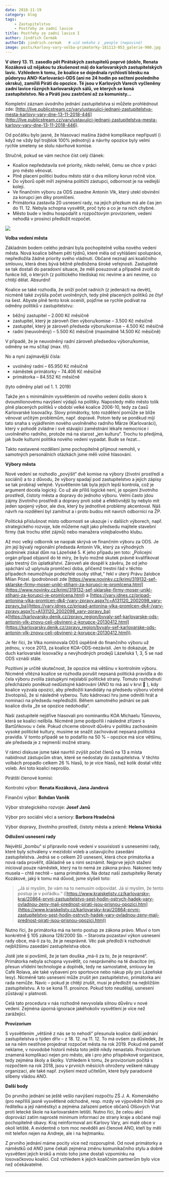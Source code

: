 ```yaml
---
date: 2018-11-19
category: blog
tags:
    - Zastupitelstvo
    - Postřehy ze zadní lavice
title: Postřehy ze zadní lavice I
author: Jindřich Čermák
authorId: jindrich.cermak   # uid nekoho z _people (nepoviné)
image: posts/karlovy-vary-volba-primatorky-181113-053_galerie-980.jpg
---
```

**V úterý 13. 11. zasedlo pět Pirátských zastupitelů poprvé (dobře, Renata Kozáková už nějakou tu zkušenost má) do karlovarských zastupitelských lavic. Vzhledem k tomu, že koalice se dojednala rychlostí blesku na půdorysu ANO-Karlovaráci-ODS (ani ne 24 hodin po sečtení posledního okrsku), zamířili Piráti do opozice. Té jsou v Karlových Varech vyčleněny zadní lavice různých karlovarských sálů, ve kterých se koná zastupitelstvo. No a Piráti jsou zastrčeni až za komunisty…**

Kompletní záznam úvodního jednání zastupitelstva si můžete prohlédnout zde:  [http://live.publicstream.cz/vary/ustavujici-jednani-zastupitelstva-mesta-karlovy-vary-dne-13-11-2018-446](http://live.publicstream.cz/vary/ustavujici-jednani-zastupitelstva-mesta-karlovy-vary-dne-13-11-2018-446).

Od počátku bylo jasné, že hlasovací mašina žádné komplikace nepřipustí (i když ne vždy byl trojblok 100% jednotný) a návrhy opozice byly velmi rychle smeteny se stolu návrhové komise.

Stručně, pokud se vám nechce číst celý článek:

-   Koalice nepředstavila své priority, nikdo neřekl, čemu se chce v práci pro město věnovat.
-   Plně placení politici budou město stát o dva miliony korun ročně více.
-   Do výborů opět míří zejména političtí zástupci, odbornost je na vedlejší koleji.
-   Ve finančním výboru za ODS zasedne Antonín Vlk, který utekl obvinění za korupci jen díky promlčení.
-   Primátorka zastavila 20 usnesení rady, na jejich přezkum má ale čas jen do 11. 12. Nebyla schopna vysvětlit, proč tyto a co je na nich chybné.
-   Město bude v lednu hospodařit s rozpočtovým provizoriem, vedení nehodlá v prosinci předložit rozpočet.

![](/assets/img/posts/karlovy-vary-volba-primatorky-181113-053_galerie-980.jpg)

**Volba vedení města**

Základním bodem celého jednání byla pochopitelně volba nového vedení města. Nová koalice během pěti týdnů, které měla od vyhlášení spolupráce, nepředložila žádné priority svého vládnutí. Občané neznají ani koaličního smlouvu, která dnes bývá běžně předložena široké veřejnosti. Zastupitelé se tak dostali do paradoxní situace, že měli posuzovat a případně zvolit do funkce lidi, o kterých (z politického hlediska) nic nevíme a ani nevíme, co chtějí dělat. Absurdní!

Koalice se také rozhodla, že sníží počet radních (z jedenácti na devět), nicméně také zvýšila počet uvolněných, tedy plně placených politiků ze čtyř na šest. Abyste plně tento krok ocenili, pojďme se rychle podívat na odměny politiků v zastupitelstvu:

-   běžný zastupitel – 2.000 Kč měsíčně
-   zastupitel, který je zároveň člen výboru/komise – 3.500 Kč měsíčně
-   zastupitel, který je zároveň předseda výboru/komise – 4.500 Kč měsíčně
-   radní (neuvolněný) – 5.500 Kč měsíčně (maximálně 14.500 Kč měsíčně)

V případě, že je neuvolněný radní zároveň předsedou výboru/komise, odměny se mu sčítají (max. tři).

No a nyní zajímavější čísla:

-   uvolněný radní – 65.950 Kč měsíčně
-   náměstek primátorky – 74.406 Kč měsíčně
-   primátorka – 84.552 Kč měsíčně

(tyto odměny platí od 1. 1. 2019)

Takže jen s minimálním vysvětlením od nového vedení došlo skoro k dvoumilionovému navýšení výdajů na politiky. Naposledy mělo město tolik plně placených politiků v období velké koalice 2006-10, tedy za časů Karlovarské losovačky. Slovy primátorky, toto rozdělení pomůže se blíže věnovat určitým problémům, např. dopravě. Potom tedy se poněkud míjí tato snaha s vyjádřením nového uvolněného radního Märze (Karlovaráci), který v pohodě zvládne i své stávající zaměstnání lékaře nemocnice i uvolněného radního, protože má na starost „jen kulturu“. Trochu to předjímá, jak bude kulturní politika nového vedení vypadat. Bude se řezat…

Takto nastavené rozdělení jsme pochopitelně přijmout nemohli, v samotných personálních otázkách jsme měli volné hlasování.

**Výbory města**

Nové vedení se rozhodlo „povýšit“ dvě komise na výbory (životní prostředí a sociální) a to z důvodu, že výbory spadají pod zastupitelstvo a jejich zápisy se tak probírají veřejně. Vysvětlením tak byla jejich lepší kontrola, což je argument docela logický. Co už ale příliš logické není, je spojení životního prostředí, čistoty města a dopravy do jednoho výboru. Velmi často jdou zájmy životního prostředí a dopravy proti sobě a efektivnější by nebylo mít jeden spojený výbor, ale dva, který by jednotlivé problémy akcentoval. Náš návrh na rozdělení byl zamítnut a i proto budou mít navrch odborníci na ŽP.

Politická příslušnost místo odbornosti se ukazuje i v dalších výborech, např. strategického rozvoje, kde můžeme najít jako předsedu majitele stavební firmy (tak trochu střet zájmů) nebo manažera volejbalového klubu.

Až moc velký odborník se naopak skrývá ve finančním výboru za ODS. Je jím její bývalý regionální předseda Antonín Vlk, který za výhodných podmínek získal dům na Lázeňské 5. K jeho případu jen toto: „Policejní orgán případ objasnil do té míry, že bylo možné skutek právně kvalifikovat jako trestný čin úplatkářství. Zároveň ale dospěl k závěru, že od jeho spáchání už uplynula promlčecí doba, přičemž trestní řád v těchto případech neumožňuje podezřelé osoby stíhat,“ řekl v úterý Právu žalobce Milan Pózel. (podrobnosti zde [https://www.novinky.cz/krimi/319132-sef-sklarske-firmy-moser-unikl-stihani-za-korupci-je-promlcena.html](https://www.novinky.cz/krimi/319132-sef-sklarske-firmy-moser-unikl-stihani-za-korupci-je-promlcena.html) a [https://vary.idnes.cz/pripad-antonina-vlka-promlcen-dk4-/vary-zpravy.aspx?c=A131120_2002098_vary-zpravy_ba](https://vary.idnes.cz/pripad-antonina-vlka-promlcen-dk4-/vary-zpravy.aspx?c=A131120_2002098_vary-zpravy_ba) a[https://karlovarsky.denik.cz/zpravy_region/byvaly-sef-karlovarske-ods-antonin-vlk-znovu-celi-obvineni-z-korupce-20130412.html](https://karlovarsky.denik.cz/zpravy_region/byvaly-sef-karlovarske-ods-antonin-vlk-znovu-celi-obvineni-z-korupce-20130412.html)).

Je fér říci, že Vlka nominovala ODS úspěšně do finančního výboru už jednou, v roce 2013, za koalice KOA-ODS-nezávislí. Jen to dokazuje, že duch karlovarské losovačky a nevýhodných prodejů Lázeňská 1, 3, 5 se nad ODS vznáší stále.

Pozitivní je určitě skutečnost, že opozice má většinu v kontrolním výboru. Nicméně vítězná koalice se rozhodla porušit nepsaná politická pravidla a do čela výboru zvolila zástupkyni nejslabší politické strany. Tomuto rozhodnutí předcházelo poněkud nedůstojné kádrování (ANO to má asi v krvi 🙂 ), kdy koalice vyzvala opozici, aby předložili kandidáty na předsedu výboru včetně životopisů, že si následně vyberou. Tuto kádrovací hru jsme odmítli hrát a nominaci na předsedu nepředložili. Během samotného jednání se pak koalice divila „že se opozice nedohodla“.

Naši zastupitelé nejdříve hlasovali pro nominantku KOA Michaelu Tůmovou, která se koalici nelíbila. Nicméně jsme podpořili i následné zřízení s Bartůňkovou v čele. Pokud chceme obnovit důvěru v politiku zachováním vysoké politické kultury, musíme se snažit zachovávat nepsaná politická pravidla. V tomto případě se to podařilo na 50 % – opozice má sice většinu, ale předseda je z nejmenší možné strany.

V rámci diskuse jsme také navrhli zvýšit počet členů na 13 a místa nabídnout zástupcům stran, které se nedostaly do zastupitelstva. V těchto volbách propadlo celkem 26 % hlasů, to je více hlasů, než kolik dostal vítěz voleb. Ani toto koalicí neprošlo.

Pirátští členové komisí:

Kontrolní výbor:  **Renata Kozáková, Jana Jandová**

Finanční výbor:  **Bohdan Vaněk**

Výbor strategického rozvoje:  **Josef Janů**

Výbor pro sociální věci a seniory:  **Barbora Hradečná**

Výbor dopravy, životního prostředí, čistoty města a zeleně:  **Helena Vrbická**

**Odložení usnesení rady**

Největší „bombu“ si připravilo nové vedení v souvislostí s usneseními rady, které byly schváleny v mezidobí voleb a ustavujícího zasedání zastupitelstva. Jedná se o celkem 20 usnesení, která chce primátorka a nová rada prověřit, důkladně se s nimi seznámit. Nejprve jejich stažení inicioval pouze náměstek, který na to nemá ze zákona právo. Nakonec tedy musela – chtě nechtě – sama primátorka. Na dotaz naší zastupitelky Renaty Kozákové, jaký k tomu má důvod, jsme slyšeli toto:

> „Já si myslím, že vám na to nemusím odpovídat. Já si myslím, že tento postup je v pořádku.“ ([https://www.krajskelisty.cz/karlovarsky-kraj/20864-prvni-zastupitelstvo-sest-hodin-ostrych-hadek-vary-ovladnou-zeny-maji-prednost-pirati-jsou-prisnou-opozici.htm](https://www.krajskelisty.cz/karlovarsky-kraj/20864-prvni-zastupitelstvo-sest-hodin-ostrych-hadek-vary-ovladnou-zeny-maji-prednost-pirati-jsou-prisnou-opozici.htm))

Nutno říci, že primátorka má na tento postup ze zákona právo. Mluví o tom konkrétně § 105 zákona 128/2000 Sb. – Starosta pozastaví výkon usnesení rady obce, má-li za to, že je nesprávné. Věc pak předloží k rozhodnutí nejbližšímu zasedání zastupitelstva obce.

Jistě jste si povšimli, že je tam douška „má-li za to, že je nesprávné“. Primátorka nebyla schopna vysvětlit, co nesprávného na té dvacítce (mj. přesun vřídelní technologie a doplněk, tedy ne samostatné, smlouvy ke Café Rolava, ale také vybavení pro sportovce nebo nákup pily pro Lázeňské lesy). Nicméně tato usnesení může zrušit jen zastupitelstvo, primátorka ani rada nemůže. Navíc – pokud je chtějí zrušit, musí je předložit na nejbližším zastupitelstvu. A to se koná 11. prosince. Pokud toto neudělají, usnesení zůstávají v platnosti.

Celá tato procedura v nás rozhodně nevyvolala silnou důvěru v nové vedení. Zejména úporná ignorace jakéhokoliv vysvětlení je více než zarážející.

**Provizorium**

S vysvětlením „většině z nás se to nehodí“ přesunula koalice další jednání zastupitelstva o týden dřív – z 18. 12. na 11. 12. To má ovšem za důsledek, že se na něm nestihne projednat rozpočet města na rok 2019. Pokud mě paměť neklame, v novodobé historii města toto ještě nikdy nenastalo. Provizorium znamená komplikaci nejen pro město, ale i pro jeho příspěvkové organizace, tedy zejména školy a školky. Vzhledem k tomu, že provizorium počítá s rozpočtem na rok 2018, jsou v prvních měsících ohroženy veškeré nákupy organizací, ale také např. zvýšení mezd učitelům, které byly paradoxně slíbeny vládou ANO.

**Další body**

Do prvního jednání se ještě vešlo navýšení rozpočtu ZŠ J. A. Komenského (pro nepříliš jasně vysvětlené odchodné, resp. mzdy ve výpovědní lhůtě pro ředitelku a její náměstky) a zejména zařazení petice občanů Olšových Vrat proti letecké škole na karlovarském letišti. Nutno říci, že celou akci doprovází zatím naprosté minimum informací ze strany kraje a občané mají pochopitelně obavy. Kraj neinformoval ani Karlovy Vary, ani malé obce v okolí letiště. A evidentně o tom moc nevěděli ani členové ANO, kteří by měli mít telefon nejen na Andreje, ale i na hejtmanku.

Z prvního jednání máme pocity více než rozporuplné. Od nové primátorky a náměstků od ANO jsme čekali zejména změnu komunikačního stylu a dobré vysvětlení jejich kroků a místo toho jsme dostali vzpomínku na losovačkovou koalici. Což vzhledem k jejich koaličním partnerům bylo více než očekávatelné.
- - -
